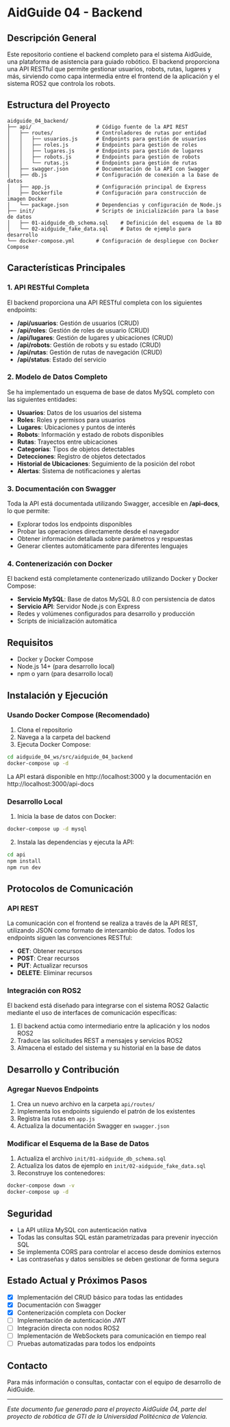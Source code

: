 # AidGuide 04 - Backend

## Descripción General

Este repositorio contiene el backend completo para el sistema AidGuide, una plataforma de asistencia para guiado robótico. El backend proporciona una API RESTful que permite gestionar usuarios, robots, rutas, lugares y más, sirviendo como capa intermedia entre el frontend de la aplicación y el sistema ROS2 que controla los robots.

## Estructura del Proyecto

```
aidguide_04_backend/
├── api/                     # Código fuente de la API REST
│   ├── routes/              # Controladores de rutas por entidad
│   │   ├── usuarios.js      # Endpoints para gestión de usuarios
│   │   ├── roles.js         # Endpoints para gestión de roles
│   │   ├── lugares.js       # Endpoints para gestión de lugares
│   │   ├── robots.js        # Endpoints para gestión de robots
│   │   └── rutas.js         # Endpoints para gestión de rutas
│   ├── swagger.json         # Documentación de la API con Swagger
│   ├── db.js                # Configuración de conexión a la base de datos
│   ├── app.js               # Configuración principal de Express
│   ├── Dockerfile           # Configuración para construcción de imagen Docker
│   └── package.json         # Dependencias y configuración de Node.js
├── init/                    # Scripts de inicialización para la base de datos
│   ├── 01-aidguide_db_schema.sql    # Definición del esquema de la BD
│   └── 02-aidguide_fake_data.sql    # Datos de ejemplo para desarrollo
└── docker-compose.yml       # Configuración de despliegue con Docker Compose
```

## Características Principales

### 1. API RESTful Completa

El backend proporciona una API RESTful completa con los siguientes endpoints:

- **/api/usuarios**: Gestión de usuarios (CRUD)
- **/api/roles**: Gestión de roles de usuario (CRUD)
- **/api/lugares**: Gestión de lugares y ubicaciones (CRUD)
- **/api/robots**: Gestión de robots y su estado (CRUD)
- **/api/rutas**: Gestión de rutas de navegación (CRUD)
- **/api/status**: Estado del servicio

### 2. Modelo de Datos Completo

Se ha implementado un esquema de base de datos MySQL completo con las siguientes entidades:

- **Usuarios**: Datos de los usuarios del sistema
- **Roles**: Roles y permisos para usuarios
- **Lugares**: Ubicaciones y puntos de interés
- **Robots**: Información y estado de robots disponibles
- **Rutas**: Trayectos entre ubicaciones
- **Categorías**: Tipos de objetos detectables
- **Detecciones**: Registro de objetos detectados
- **Historial de Ubicaciones**: Seguimiento de la posición del robot
- **Alertas**: Sistema de notificaciones y alertas

### 3. Documentación con Swagger

Toda la API está documentada utilizando Swagger, accesible en **/api-docs**, lo que permite:

- Explorar todos los endpoints disponibles
- Probar las operaciones directamente desde el navegador
- Obtener información detallada sobre parámetros y respuestas
- Generar clientes automáticamente para diferentes lenguajes

### 4. Contenerización con Docker

El backend está completamente contenerizado utilizando Docker y Docker Compose:

- **Servicio MySQL**: Base de datos MySQL 8.0 con persistencia de datos
- **Servicio API**: Servidor Node.js con Express
- Redes y volúmenes configurados para desarrollo y producción
- Scripts de inicialización automática

## Requisitos

- Docker y Docker Compose
- Node.js 14+ (para desarrollo local)
- npm o yarn (para desarrollo local)

## Instalación y Ejecución

### Usando Docker Compose (Recomendado)

1. Clona el repositorio
2. Navega a la carpeta del backend
3. Ejecuta Docker Compose:

```bash
cd aidguide_04_ws/src/aidguide_04_backend
docker-compose up -d
```

La API estará disponible en http://localhost:3000 y la documentación en http://localhost:3000/api-docs

### Desarrollo Local

1. Inicia la base de datos con Docker:

```bash
docker-compose up -d mysql
```

2. Instala las dependencias y ejecuta la API:

```bash
cd api
npm install
npm run dev
```

## Protocolos de Comunicación

### API REST

La comunicación con el frontend se realiza a través de la API REST, utilizando JSON como formato de intercambio de datos. Todos los endpoints siguen las convenciones RESTful:

- **GET**: Obtener recursos
- **POST**: Crear recursos
- **PUT**: Actualizar recursos
- **DELETE**: Eliminar recursos

### Integración con ROS2

El backend está diseñado para integrarse con el sistema ROS2 Galactic mediante el uso de interfaces de comunicación específicas:

1. El backend actúa como intermediario entre la aplicación y los nodos ROS2
2. Traduce las solicitudes REST a mensajes y servicios ROS2
3. Almacena el estado del sistema y su historial en la base de datos

## Desarrollo y Contribución

### Agregar Nuevos Endpoints

1. Crea un nuevo archivo en la carpeta `api/routes/`
2. Implementa los endpoints siguiendo el patrón de los existentes
3. Registra las rutas en `app.js`
4. Actualiza la documentación Swagger en `swagger.json`

### Modificar el Esquema de la Base de Datos

1. Actualiza el archivo `init/01-aidguide_db_schema.sql`
2. Actualiza los datos de ejemplo en `init/02-aidguide_fake_data.sql`
3. Reconstruye los contenedores:

```bash
docker-compose down -v
docker-compose up -d
```

## Seguridad

- La API utiliza MySQL con autenticación nativa
- Todas las consultas SQL están parametrizadas para prevenir inyección SQL
- Se implementa CORS para controlar el acceso desde dominios externos
- Las contraseñas y datos sensibles se deben gestionar de forma segura

## Estado Actual y Próximos Pasos

- [x] Implementación del CRUD básico para todas las entidades
- [x] Documentación con Swagger
- [x] Contenerización completa con Docker
- [ ] Implementación de autenticación JWT
- [ ] Integración directa con nodos ROS2
- [ ] Implementación de WebSockets para comunicación en tiempo real
- [ ] Pruebas automatizadas para todos los endpoints

## Contacto

Para más información o consultas, contactar con el equipo de desarrollo de AidGuide.

---

*Este documento fue generado para el proyecto AidGuide 04, parte del proyecto de robótica de GTI de la Universidad Politécnica de Valencia.* 